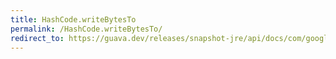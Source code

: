 ```yaml
---
title: HashCode.writeBytesTo
permalink: /HashCode.writeBytesTo/
redirect_to: https://guava.dev/releases/snapshot-jre/api/docs/com/google/common/hash/HashCode.html#writeBytesTo-byte:A-int-int-
---
```

